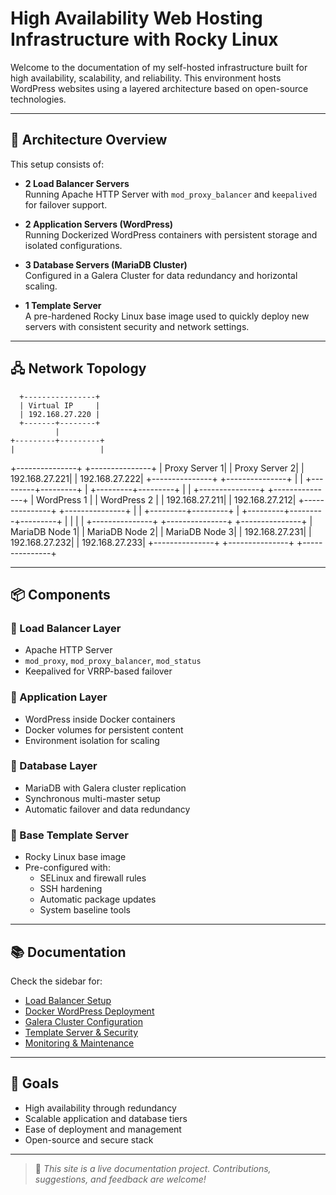 # High Availability Web Hosting Infrastructure with Rocky Linux

Welcome to the documentation of my self-hosted infrastructure built for high availability, scalability, and reliability. This environment hosts WordPress websites using a layered architecture based on open-source technologies.

---

## 🔧 Architecture Overview

This setup consists of:

- **2 Load Balancer Servers**  
  Running Apache HTTP Server with `mod_proxy_balancer` and `keepalived` for failover support.

- **2 Application Servers (WordPress)**  
  Running Dockerized WordPress containers with persistent storage and isolated configurations.

- **3 Database Servers (MariaDB Cluster)**  
  Configured in a Galera Cluster for data redundancy and horizontal scaling.

- **1 Template Server**  
  A pre-hardened Rocky Linux base image used to quickly deploy new servers with consistent security and network settings.

---

## 🖧 Network Topology

      +----------------+
      | Virtual IP     |
      | 192.168.27.220 |
      +-------+--------+
              |
    +---------+---------+
    |                   |
+---------------+ +---------------+
| Proxy Server 1| | Proxy Server 2|
| 192.168.27.221| | 192.168.27.222|
+---------------+ +---------------+
| |
+---------+---------+
|
+---------+---------+
| |
+---------------+ +---------------+
| WordPress 1 | | WordPress 2 |
| 192.168.27.211| | 192.168.27.212|
+---------------+ +---------------+
| |
+---------+---------+
|
+---------+---------+---------+
| | | |
+---------------+ +---------------+ +---------------+
| MariaDB Node 1| | MariaDB Node 2| | MariaDB Node 3|
| 192.168.27.231| | 192.168.27.232| | 192.168.27.233|
+---------------+ +---------------+ +---------------+



---

## 📦 Components

### 🔹 Load Balancer Layer
- Apache HTTP Server
- `mod_proxy`, `mod_proxy_balancer`, `mod_status`
- Keepalived for VRRP-based failover

### 🔹 Application Layer
- WordPress inside Docker containers
- Docker volumes for persistent content
- Environment isolation for scaling

### 🔹 Database Layer
- MariaDB with Galera cluster replication
- Synchronous multi-master setup
- Automatic failover and data redundancy

### 🔹 Base Template Server
- Rocky Linux base image
- Pre-configured with:
  - SELinux and firewall rules
  - SSH hardening
  - Automatic package updates
  - System baseline tools

---

## 📚 Documentation

Check the sidebar for:

- [Load Balancer Setup](./load-balancer.html)
- [Docker WordPress Deployment](./wordpress-docker.html)
- [Galera Cluster Configuration](./galera-cluster.html)
- [Template Server & Security](./template-server.html)
- [Monitoring & Maintenance](./monitoring.html)

---

## 🧭 Goals

- High availability through redundancy
- Scalable application and database tiers
- Ease of deployment and management
- Open-source and secure stack

---

> 📘 *This site is a live documentation project. Contributions, suggestions, and feedback are welcome!*

